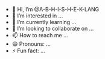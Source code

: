 - 👋 Hi, I’m @A-B-H-I-S-H-E-K-LANG
- 👀 I’m interested in ...
- 🌱 I’m currently learning ...
- 💞️ I’m looking to collaborate on ...
- 📫 How to reach me ...
- 😄 Pronouns: ...
- ⚡ Fun fact: ...

<!---
A-B-H-I-S-H-E-K-LANG/A-B-H-I-S-H-E-K-LANG is a ✨ special ✨ repository because its `README.md` (this file) appears on your GitHub profile.
You can click the Preview link to take a look at your changes.
--->
